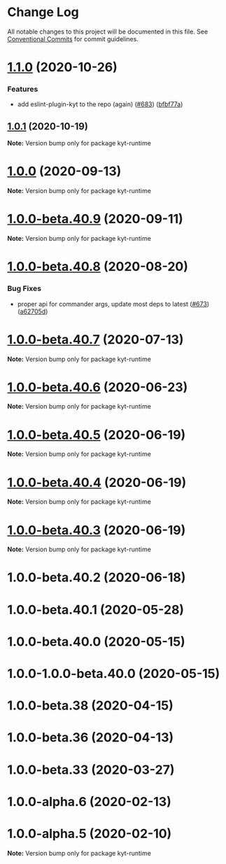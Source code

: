 # Change Log

All notable changes to this project will be documented in this file.
See [Conventional Commits](https://conventionalcommits.org) for commit guidelines.

# [1.1.0](http://github.com/nytimes/kyt/packages/kyt-runtime/compare/kyt-runtime@1.0.1...kyt-runtime@1.1.0) (2020-10-26)


### Features

* add eslint-plugin-kyt to the repo (again) ([#683](http://github.com/nytimes/kyt/packages/kyt-runtime/issues/683)) ([bfbf77a](http://github.com/nytimes/kyt/packages/kyt-runtime/commit/bfbf77a3f0f2f3cb624d9cfb10b42a7b2bc2f76d))





## [1.0.1](http://github.com/nytimes/kyt/packages/kyt-runtime/compare/kyt-runtime@1.0.0...kyt-runtime@1.0.1) (2020-10-19)

**Note:** Version bump only for package kyt-runtime





# [1.0.0](http://github.com/nytimes/kyt/packages/kyt-runtime/compare/kyt-runtime@1.0.0-beta.40.9...kyt-runtime@1.0.0) (2020-09-13)

**Note:** Version bump only for package kyt-runtime





# [1.0.0-beta.40.9](http://github.com/nytimes/kyt/packages/kyt-runtime/compare/kyt-runtime@1.0.0-beta.40.8...kyt-runtime@1.0.0-beta.40.9) (2020-09-11)

**Note:** Version bump only for package kyt-runtime





# [1.0.0-beta.40.8](http://github.com/nytimes/kyt/packages/kyt-runtime/compare/kyt-runtime@1.0.0-beta.40.7...kyt-runtime@1.0.0-beta.40.8) (2020-08-20)


### Bug Fixes

* proper api for commander args, update most deps to latest ([#673](http://github.com/nytimes/kyt/packages/kyt-runtime/issues/673)) ([a62705d](http://github.com/nytimes/kyt/packages/kyt-runtime/commit/a62705da81bbec2aa04d7a69b49974e68bf0dc95))





# [1.0.0-beta.40.7](http://github.com/nytimes/kyt/packages/kyt-runtime/compare/kyt-runtime@1.0.0-beta.40.6...kyt-runtime@1.0.0-beta.40.7) (2020-07-13)

**Note:** Version bump only for package kyt-runtime





# [1.0.0-beta.40.6](http://github.com/nytimes/kyt/packages/kyt-runtime/compare/kyt-runtime@1.0.0-beta.40.5...kyt-runtime@1.0.0-beta.40.6) (2020-06-23)

**Note:** Version bump only for package kyt-runtime





# [1.0.0-beta.40.5](http://github.com/nytimes/kyt/packages/kyt-runtime/compare/kyt-runtime@1.0.0-beta.40.3...kyt-runtime@1.0.0-beta.40.5) (2020-06-19)

**Note:** Version bump only for package kyt-runtime





# [1.0.0-beta.40.4](http://github.com/nytimes/kyt/packages/kyt-runtime/compare/kyt-runtime@1.0.0-beta.40.3...kyt-runtime@1.0.0-beta.40.4) (2020-06-19)

**Note:** Version bump only for package kyt-runtime





# [1.0.0-beta.40.3](http://github.com/nytimes/kyt/packages/kyt-runtime/compare/kyt-runtime@1.0.0-beta.40.2...kyt-runtime@1.0.0-beta.40.3) (2020-06-19)

**Note:** Version bump only for package kyt-runtime





# 1.0.0-beta.40.2 (2020-06-18)



# 1.0.0-beta.40.1 (2020-05-28)



# 1.0.0-beta.40.0 (2020-05-15)



# 1.0.0-1.0.0-beta.40.0 (2020-05-15)



# 1.0.0-beta.38 (2020-04-15)



# 1.0.0-beta.36 (2020-04-13)



# 1.0.0-beta.33 (2020-03-27)



# 1.0.0-alpha.6 (2020-02-13)



# 1.0.0-alpha.5 (2020-02-10)

**Note:** Version bump only for package kyt-runtime
